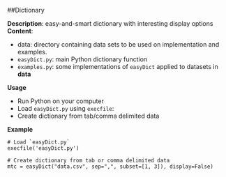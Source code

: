 ##Dictionary

**Description**: easy-and-smart dictionary with interesting display options
**Content**:
- data: directory containing data sets to be used on implementation and examples.
- `easyDict.py`: main Python dictionary function
- `examples.py`: some implementations of `easyDict` applied to datasets in __data__

**Usage**
- Run Python on your computer
- Load `easyDict.py` using `execfile`:
- Create dictionary from tab/comma delimited data

**Example**

```
# Load `easyDict.py`
execfile('easyDict.py')

# Create dictionary from tab or comma delimited data
mtc = easyDict("data.csv", sep=",", subset=[1, 3]), display=False)
```
